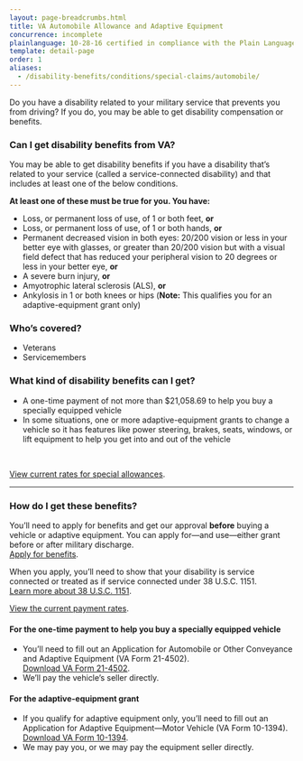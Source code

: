 ```yaml
---
layout: page-breadcrumbs.html
title: VA Automobile Allowance and Adaptive Equipment
concurrence: incomplete
plainlanguage: 10-28-16 certified in compliance with the Plain Language Act
template: detail-page
order: 1
aliases:
  - /disability-benefits/conditions/special-claims/automobile/
---
```


<div class="va-introtext">

Do you have a disability related to your military service that prevents you from driving? If you do, you may be able to get disability compensation or benefits. 

</div>


<div class="feature" markdown="1">

### Can I get disability benefits from VA?

You may be able to get disability benefits if you have a disability that’s related to your service (called a service-connected disability) and that includes at least one of the below conditions.

**At least one of these must be true for you. You have:**
  - Loss, or permanent loss of use, of 1 or both feet, **or**
  - Loss, or permanent loss of use, of 1 or both hands, **or**
  - Permanent decreased vision in both eyes: 20/200 vision or less in your better eye with glasses, or greater than 20/200 vision but with a visual field defect that has reduced your peripheral vision to 20 degrees or less in your better eye, **or**
  - A severe burn injury, **or**
  - Amyotrophic lateral sclerosis (ALS), **or**
  - Ankylosis in 1 or both knees or hips (**Note:** This qualifies you for an adaptive-equipment grant only)

### Who’s covered?

- Veterans
- Servicemembers
</div>

### What kind of disability benefits can I get?

- A one-time payment of not more than $21,058.69 to help you buy a specially equipped vehicle
- In some situations, one or more adaptive-equipment grants to change a vehicle so it has features like power steering, brakes, seats, windows, or lift equipment to help you get into and out of the vehicle
<br>

[View current rates for special allowances](https://www.benefits.va.gov/COMPENSATION/special_Benefit_Allowances_2017.asp).

-----

### How do I get these benefits?

You’ll need to apply for benefits and get our approval **before** buying a vehicle or adaptive equipment. You can apply for—and use—either grant before or after military discharge. <br>
[Apply for benefits](/disability/how-to-file-claim/).

When you apply, you’ll need to show that your disability is service connected or treated as if service connected under 38 U.S.C. 1151. <br>
[Learn more about 38 U.S.C. 1151](/disability/eligibility/special-claims/1151-claims-title-38/).
<br>

[View the current payment rates](https://www.benefits.va.gov/COMPENSATION/special_Benefit_Allowances_2017.asp).

#### For the one-time payment to help you buy a specially equipped vehicle 
- You’ll need to fill out an Application for Automobile or Other Conveyance and Adaptive Equipment (VA Form 21-4502). <br>
[Download VA Form 21-4502](https://www.vba.va.gov/pubs/forms/VBA-21-4502-ARE.pdf). 
- We’ll pay the vehicle’s seller directly. 

#### For the adaptive-equipment grant
- If you qualify for adaptive equipment only, you’ll need to fill out an Application for Adaptive Equipment—Motor Vehicle (VA Form 10-1394). <br>
[Download VA Form 10-1394](https://www.va.gov/vaforms/medical/pdf/10-1394-fill.pdf).
- We may pay you, or we may pay the equipment seller directly.  
